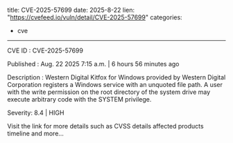  
title: CVE-2025-57699
date: 2025-8-22
lien: "https://cvefeed.io/vuln/detail/CVE-2025-57699"
categories:
  - cve
---

CVE ID : CVE-2025-57699

Published :  Aug. 22
2025
7:15 a.m. | 6 hours
56 minutes ago

Description : Western Digital Kitfox for Windows provided by Western Digital Corporation registers a Windows service with an unquoted file path.
A user with the write permission on the root directory of the system drive may execute arbitrary code with the SYSTEM privilege.

Severity: 8.4 | HIGH

Visit the link for more details
such as CVSS details
affected products
timeline
and more...
